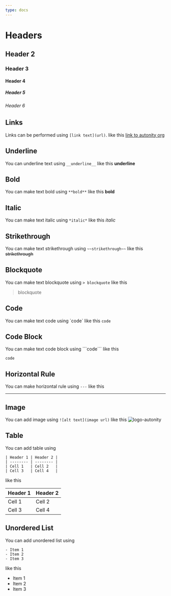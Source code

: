```yaml
---
type: docs
---
```


# Headers

## Header 2

### Header 3

#### Header 4

##### Header 5

###### Header 6

## Links

Links can be performed using `[link text](url)`. like this [link to autonity org](https://autonity.org)

## Underline

You can underline text using `__underline__` like this **underline**

## Bold

You can make text bold using `**bold**` like this **bold**

## Italic

You can make text italic using `*italic*` like this _italic_

## Strikethrough

You can make text strikethrough using `~~strikethrough~~` like this ~~strikethrough~~

## Blockquote

You can make text blockquote using `> blockquote` like this

> blockquote

## Code

You can make text code using \`code\` like this `code`

## Code Block

You can make text code block using \`\`\`code\`\`\` like this

```
code
```

## Horizontal Rule

You can make horizontal rule using `---` like this

---

## Image

You can add image using `![alt text](image url)` like this ![logo-autonity](/logo-autonity.svg)

## Table

You can add table using

```
| Header 1 | Header 2 |
| -------- | -------- |
| Cell 1   | Cell 2   |
| Cell 3   | Cell 4   |
```

like this

| Header 1 | Header 2 |
| -------- | -------- |
| Cell 1   | Cell 2   |
| Cell 3   | Cell 4   |

## Unordered List

You can add unordered list using

```
- Item 1
- Item 2
- Item 3
```

like this

- Item 1
- Item 2
- Item 3
